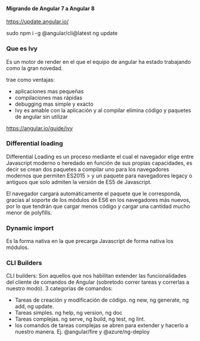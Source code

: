 #### Migrando de Angular 7 a Angular 8

https://update.angular.io/


sudo npm i -g @angular/cli@latest
ng update


### Que es Ivy

Es un motor de render en el que el equipo de angular ha estado trabajando como la gran novedad.

trae como ventajas:

* aplicaciones mas pequeñas
* compilaciones mas rápidas
* debugging mas simple y exacto
* Ivy es amable con la aplicación y al compilar elimina código y paquetes de angular sin utilizar

https://angular.io/guide/ivy


### Differential loading

Differential Loading es un proceso mediante el cual el navegador elige entre Javascript moderno o heredado en función de sus propias capacidades, es decir se crean dos paquetes a compilar uno para los navegadores modernos que permiten ES2015 > y un paquete para navegadores legacy o antiguos que solo admiten la versión de ES5 de Javascript.

El navegador cargará automáticamente el paquete que le corresponda, gracias al soporte de los módulos de ES6 en los navegadores más nuevos, por lo que tendrán que cargar menos código y cargar una cantidad mucho menor de polyfills.


### Dynamic import

Es la forma nativa en la que precarga Javascript de forma nativa los módulos.

### CLI Builders


CLI builders: Son aquellos que nos habilitan extender las funcionalidades del cliente de comandos de Angular (sobretodo correr tareas y correrlas a nuestro modo).
3 categorías de comandos:

* Tareas de creación y modificación de código. ng new, ng generate, ng add, ng update.
* Tareas simples. ng help, ng version, ng doc
* Tareas complejas. ng serve, ng build, ng test, ng lint.
* los comandos de tareas complejas se abren para extender y hacerlo a nuestro manera. Ej. @angular/fire y @azure/ng-deploy
